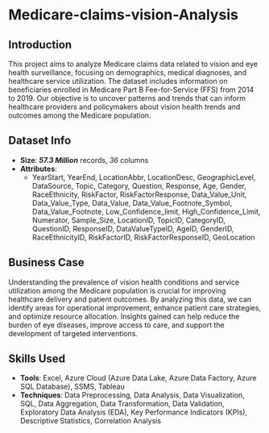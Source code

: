 # Medicare-claims-vision-Analysis

## Introduction
This project aims to analyze Medicare claims data related to vision and eye health surveillance, focusing on demographics, medical diagnoses, and healthcare service utilization. The dataset includes information on beneficiaries enrolled in Medicare Part B Fee-for-Service (FFS) from 2014 to 2019. Our objective is to uncover patterns and trends that can inform healthcare providers and policymakers about vision health trends and outcomes among the Medicare population.

## Dataset Info

- **Size**: **_57.3 Million_** records, _36_ columns
- **Attributes**: 
  - YearStart, YearEnd, LocationAbbr, LocationDesc, GeographicLevel, DataSource, Topic, Category, Question, Response, Age, Gender, RaceEthnicity, RiskFactor, RiskFactorResponse, Data_Value_Unit, Data_Value_Type, Data_Value, Data_Value_Footnote_Symbol, Data_Value_Footnote, Low_Confidence_limit, High_Confidence_Limit, Numerator, Sample_Size, LocationID, TopicID, CategoryID, QuestionID, ResponseID, DataValueTypeID, AgeID, GenderID, RaceEthnicityID, RiskFactorID, RiskFactorResponseID, GeoLocation

## Business Case
Understanding the prevalence of vision health conditions and service utilization among the Medicare population is crucial for improving healthcare delivery and patient outcomes. By analyzing this data, we can identify areas for operational improvement, enhance patient care strategies, and optimize resource allocation. Insights gained can help reduce the burden of eye diseases, improve access to care, and support the development of targeted interventions.

## Skills Used

- **Tools**: Excel, Azure Cloud (Azure Data Lake, Azure Data Factory, Azure SQL Database), SSMS, Tableau
- **Techniques**: Data Preprocessing, Data Analysis, Data Visualization, SQL, Data Aggregation, Data Transformation, Data Validation, Exploratory Data Analysis (EDA), Key Performance Indicators (KPIs), Descriptive Statistics, Correlation Analysis
